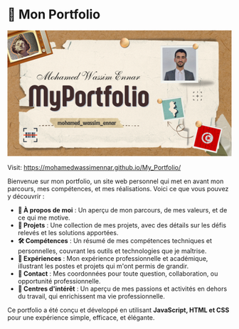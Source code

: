 # 🌟 Mon Portfolio

![Logo du Projet](Porto.png)

Visit: https://mohamedwassimennar.github.io/My_Portfolio/

Bienvenue sur mon portfolio, un site web personnel qui met en avant mon parcours, mes compétences, et mes réalisations. Voici ce que vous pouvez y découvrir :

- **👤 À propos de moi** : Un aperçu de mon parcours, de mes valeurs, et de ce qui me motive.
- **💼 Projets** : Une collection de mes projets, avec des détails sur les défis relevés et les solutions apportées.
- **🛠️ Compétences** : Un résumé de mes compétences techniques et personnelles, couvrant les outils et technologies que je maîtrise.
- **📜 Expériences** : Mon expérience professionnelle et académique, illustrant les postes et projets qui m'ont permis de grandir.
- **📧 Contact** : Mes coordonnées pour toute question, collaboration, ou opportunité professionnelle.
- **🎯 Centres d'intérêt** : Un aperçu de mes passions et activités en dehors du travail, qui enrichissent ma vie professionnelle.

Ce portfolio a été conçu et développé en utilisant **JavaScript, HTML et CSS** pour une expérience simple, efficace, et élégante.
